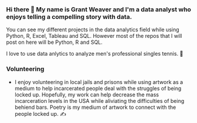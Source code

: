 ### Hi there 👋 My name is Grant Weaver and I'm a data analyst who enjoys telling a compelling story with data.

You can see my different projects in the data analytics field while using Python, R, Excel, Tableau and SQL. However most of the repos that I will post on here will be Python, R and SQL. 

I love to use data anlytics to analyze men's professional singles tennis. :tennis:

### Volunteering
- I enjoy volunteering in local jails and prisons while using artwork as a medium to help incarcerated people deal with the struggles of being locked up. Hopefully, my work can help decrease the mass incarceration levels in the USA while aliviating the difficulties of being behiend bars. Poetry is my medium of artwork to connect with the people locked up. :writing_hand:
